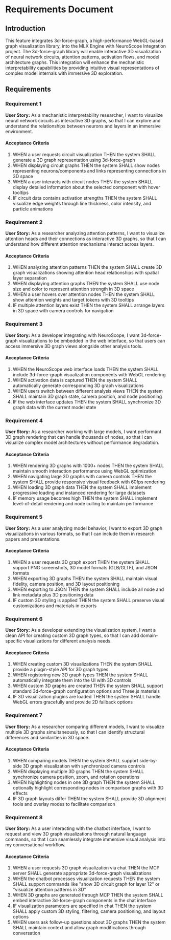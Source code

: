 # Requirements Document

## Introduction

This feature integrates 3d-force-graph, a high-performance WebGL-based graph visualization library, into the MLX Engine with NeuroScope Integration project. The 3d-force-graph library will enable interactive 3D visualization of neural network circuits, attention patterns, activation flows, and model architecture graphs. This integration will enhance the mechanistic interpretability capabilities by providing intuitive visual representations of complex model internals with immersive 3D exploration.

## Requirements

### Requirement 1

**User Story:** As a mechanistic interpretability researcher, I want to visualize neural network circuits as interactive 3D graphs, so that I can explore and understand the relationships between neurons and layers in an immersive environment.

#### Acceptance Criteria

1. WHEN a user requests circuit visualization THEN the system SHALL generate a 3D graph representation using 3d-force-graph
2. WHEN displaying circuit graphs THEN the system SHALL show nodes representing neurons/components and links representing connections in 3D space
3. WHEN a user interacts with circuit nodes THEN the system SHALL display detailed information about the selected component with hover tooltips
4. IF circuit data contains activation strengths THEN the system SHALL visualize edge weights through line thickness, color intensity, and particle animations

### Requirement 2

**User Story:** As a researcher analyzing attention patterns, I want to visualize attention heads and their connections as interactive 3D graphs, so that I can understand how different attention mechanisms interact across layers.

#### Acceptance Criteria

1. WHEN analyzing attention patterns THEN the system SHALL create 3D graph visualizations showing attention head relationships with spatial layer separation
2. WHEN displaying attention graphs THEN the system SHALL use node size and color to represent attention strength in 3D space
3. WHEN a user hovers over attention nodes THEN the system SHALL show attention weights and target tokens with 3D tooltips
4. IF multiple attention layers exist THEN the system SHALL arrange layers in 3D space with camera controls for navigation

### Requirement 3

**User Story:** As a developer integrating with NeuroScope, I want 3d-force-graph visualizations to be embedded in the web interface, so that users can access immersive 3D graph views alongside other analysis tools.

#### Acceptance Criteria

1. WHEN the NeuroScope web interface loads THEN the system SHALL include 3d-force-graph visualization components with WebGL rendering
2. WHEN activation data is captured THEN the system SHALL automatically generate corresponding 3D graph visualizations
3. WHEN users switch between different analysis views THEN the system SHALL maintain 3D graph state, camera position, and node positioning
4. IF the web interface updates THEN the system SHALL synchronize 3D graph data with the current model state

### Requirement 4

**User Story:** As a researcher working with large models, I want performant 3D graph rendering that can handle thousands of nodes, so that I can visualize complex model architectures without performance degradation.

#### Acceptance Criteria

1. WHEN rendering 3D graphs with 1000+ nodes THEN the system SHALL maintain smooth interaction performance using WebGL optimization
2. WHEN navigating large 3D graphs with camera controls THEN the system SHALL provide responsive visual feedback with 60fps rendering
3. WHEN loading 3D graph data THEN the system SHALL implement progressive loading and instanced rendering for large datasets
4. IF memory usage becomes high THEN the system SHALL implement level-of-detail rendering and node culling to maintain performance

### Requirement 5

**User Story:** As a user analyzing model behavior, I want to export 3D graph visualizations in various formats, so that I can include them in research papers and presentations.

#### Acceptance Criteria

1. WHEN a user requests 3D graph export THEN the system SHALL support PNG screenshots, 3D model formats (GLB/GLTF), and JSON formats
2. WHEN exporting 3D graphs THEN the system SHALL maintain visual fidelity, camera position, and 3D layout positioning
3. WHEN exporting to JSON THEN the system SHALL include all node and link metadata plus 3D positioning data
4. IF custom 3D styling is applied THEN the system SHALL preserve visual customizations and materials in exports

### Requirement 6

**User Story:** As a developer extending the visualization system, I want a clean API for creating custom 3D graph types, so that I can add domain-specific visualizations for different analysis needs.

#### Acceptance Criteria

1. WHEN creating custom 3D visualizations THEN the system SHALL provide a plugin-style API for 3D graph types
2. WHEN registering new 3D graph types THEN the system SHALL automatically integrate them into the UI with 3D controls
3. WHEN custom 3D graphs are created THEN the system SHALL support standard 3d-force-graph configuration options and Three.js materials
4. IF 3D visualization plugins are loaded THEN the system SHALL handle WebGL errors gracefully and provide 2D fallback options

### Requirement 7

**User Story:** As a researcher comparing different models, I want to visualize multiple 3D graphs simultaneously, so that I can identify structural differences and similarities in 3D space.

#### Acceptance Criteria

1. WHEN comparing models THEN the system SHALL support side-by-side 3D graph visualization with synchronized camera controls
2. WHEN displaying multiple 3D graphs THEN the system SHALL synchronize camera position, zoom, and rotation operations
3. WHEN highlighting nodes in one 3D graph THEN the system SHALL optionally highlight corresponding nodes in comparison graphs with 3D effects
4. IF 3D graph layouts differ THEN the system SHALL provide 3D alignment tools and overlay modes to facilitate comparison

### Requirement 8

**User Story:** As a user interacting with the chatbot interface, I want to request and view 3D graph visualizations through natural language commands, so that I can seamlessly integrate immersive visual analysis into my conversational workflow.

#### Acceptance Criteria

1. WHEN a user requests 3D graph visualization via chat THEN the MCP server SHALL generate appropriate 3d-force-graph visualizations
2. WHEN the chatbot processes visualization requests THEN the system SHALL support commands like "show 3D circuit graph for layer 12" or "visualize attention patterns in 3D"
3. WHEN 3D graphs are generated through MCP THEN the system SHALL embed interactive 3d-force-graph components in the chat interface
4. IF visualization parameters are specified in chat THEN the system SHALL apply custom 3D styling, filtering, camera positioning, and layout options
5. WHEN users ask follow-up questions about 3D graphs THEN the system SHALL maintain context and allow graph modifications through conversation